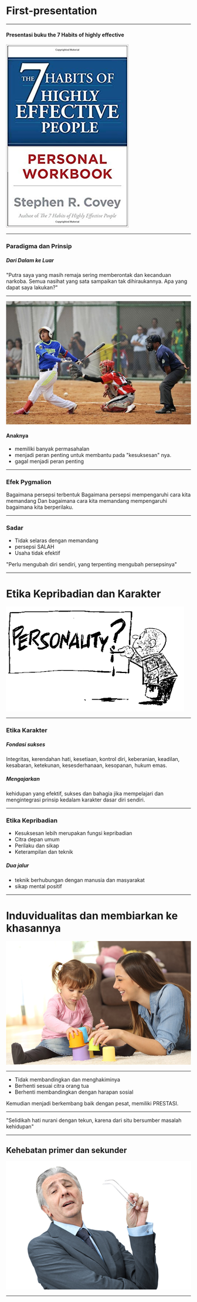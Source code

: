 # First-presentation

---

#### Presentasi buku the 7 Habits of highly effective


![Flux Explained](https://raw.githubusercontent.com/youvandra/first-presentasi/master/bukufix.jpg)

---

### Paradigma dan Prinsip
##### Dari Dalam ke Luar

"Putra saya yang masih remaja sering memberontak dan kecanduan narkoba. Semua nasihat yang sata sampaikan tak dihiraukannya. Apa yang dapat saya lakukan?"

---

![Flux Explained](https://raw.githubusercontent.com/youvandra/first-presentasi/master/dki-kalahkan-lampung-maldcd-prv.jpg)
#### Anaknya
- memiliki banyak permasahalan
- menjadi peran penting untuk membantu pada "kesuksesan" nya.
- gagal menjadi peran penting

---

### Efek Pygmalion

Bagaimana persepsi terbentuk
Bagaimana persepsi mempengaruhi cara kita memandang
Dan bagaimana cara kita memandang mempengaruhi bagaimana kita berperilaku.

---

### Sadar

- Tidak selaras dengan memandang
- persepsi SALAH
- Usaha tidak efektif

"Perlu mengubah diri sendiri, yang terpenting mengubah persepsinya"

---

# Etika Kepribadian dan Karakter
![Flux Explained](https://raw.githubusercontent.com/youvandra/first-presentasi/master/personality.jpg)

---

### Etika Karakter
##### Fondasi sukses
Integritas, kerendahan hati, kesetiaan, kontrol diri, keberanian, keadilan, kesabaran, ketekunan, kesesderhanaan, kesopanan, hukum emas.
##### Mengajarkan
kehidupan yang efektif, sukses dan bahagia jika mempelajari dan mengintegrasi prinsip kedalam karakter dasar diri sendiri.

---

### Etika Kepribadian
- Kesuksesan lebih merupakan fungsi kepribadian
- Citra depan umum
- Perilaku dan sikap
- Keterampilan dan teknik
##### Dua jalur
- teknik berhubungan dengan manusia dan masyarakat
- sikap mental positif

---

# Induvidualitas dan membiarkan ke khasannya
![Flux Explained](https://raw.githubusercontent.com/youvandra/first-presentasi/master/a-babysitter-the-top-tips-for-hiring-a-basitter-for-the-first-time.jpg)

---

- Tidak membandingkan dan menghakiminya
- Berhenti sesuai citra orang tua
- Berhenti membandingkan dengan harapan sosial

Kemudian menjadi berkembang baik dengan pesat, memiliki PRESTASI.

---

"Selidikah hati nurani dengan tekun, karena dari situ bersumber masalah kehidupan"

---

## Kehebatan primer dan sekunder
![Flux Explained](https://raw.githubusercontent.com/youvandra/first-presentasi/master/GQ_Day5_Ciri-Ciri-Pribadi-Sombong.png)

---

